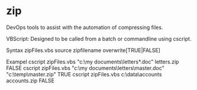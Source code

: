 zip
===

DevOps tools to assist with the automation of compressing files.

VBScript:
  Designed to be called from a batch or commandline using cscript.
  
  Syntax
    zipFiles.vbs source zipfilename overwrite[TRUE|FALSE]
    
  Exampel 
    cscript zipFiles.vbs "c:\my documents\letters\*.doc" letters.zip FALSE
    cscript zipFiles.vbs "c:\my documents\letters\master.doc" "c:\temp\master.zip" TRUE
    cscript zipFiles.vbs c:\data\accounts accounts.zip FALSE
